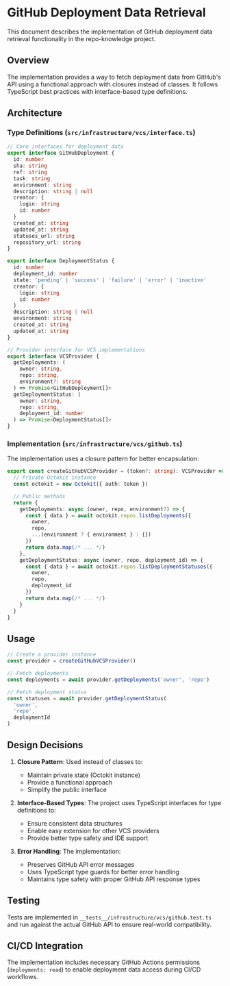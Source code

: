 # GitHub Deployment Data Retrieval

This document describes the implementation of GitHub deployment data retrieval
functionality in the repo-knowledge project.

## Overview

The implementation provides a way to fetch deployment data from GitHub's API
using a functional approach with closures instead of classes. It follows
TypeScript best practices with interface-based type definitions.

## Architecture

### Type Definitions (`src/infrastructure/vcs/interface.ts`)

```typescript
// Core interfaces for deployment data
export interface GitHubDeployment {
  id: number
  sha: string
  ref: string
  task: string
  environment: string
  description: string | null
  creator: {
    login: string
    id: number
  }
  created_at: string
  updated_at: string
  statuses_url: string
  repository_url: string
}

export interface DeploymentStatus {
  id: number
  deployment_id: number
  state: 'pending' | 'success' | 'failure' | 'error' | 'inactive'
  creator: {
    login: string
    id: number
  }
  description: string | null
  environment: string
  created_at: string
  updated_at: string
}

// Provider interface for VCS implementations
export interface VCSProvider {
  getDeployments: (
    owner: string,
    repo: string,
    environment?: string
  ) => Promise<GitHubDeployment[]>
  getDeploymentStatus: (
    owner: string,
    repo: string,
    deployment_id: number
  ) => Promise<DeploymentStatus[]>
}
```

### Implementation (`src/infrastructure/vcs/github.ts`)

The implementation uses a closure pattern for better encapsulation:

```typescript
export const createGitHubVCSProvider = (token?: string): VCSProvider => {
  // Private Octokit instance
  const octokit = new Octokit({ auth: token })

  // Public methods
  return {
    getDeployments: async (owner, repo, environment?) => {
      const { data } = await octokit.repos.listDeployments({
        owner,
        repo,
        ...(environment ? { environment } : {})
      })
      return data.map(/* ... */)
    },
    getDeploymentStatus: async (owner, repo, deployment_id) => {
      const { data } = await octokit.repos.listDeploymentStatuses({
        owner,
        repo,
        deployment_id
      })
      return data.map(/* ... */)
    }
  }
}
```

## Usage

```typescript
// Create a provider instance
const provider = createGitHubVCSProvider()

// Fetch deployments
const deployments = await provider.getDeployments('owner', 'repo')

// Fetch deployment status
const statuses = await provider.getDeploymentStatus(
  'owner',
  'repo',
  deploymentId
)
```

## Design Decisions

1. **Closure Pattern**: Used instead of classes to:

   - Maintain private state (Octokit instance)
   - Provide a functional approach
   - Simplify the public interface

2. **Interface-Based Types**: The project uses TypeScript interfaces for type
   definitions to:

   - Ensure consistent data structures
   - Enable easy extension for other VCS providers
   - Provide better type safety and IDE support

3. **Error Handling**: The implementation:
   - Preserves GitHub API error messages
   - Uses TypeScript type guards for better error handling
   - Maintains type safety with proper GitHub API response types

## Testing

Tests are implemented in `__tests__/infrastructure/vcs/github.test.ts` and run
against the actual GitHub API to ensure real-world compatibility.

## CI/CD Integration

The implementation includes necessary GitHub Actions permissions
(`deployments: read`) to enable deployment data access during CI/CD workflows.
